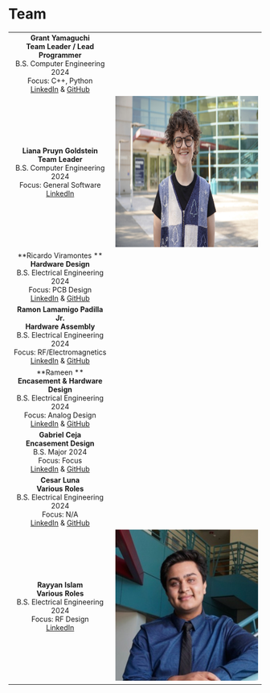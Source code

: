 # Team

| | |
|:---------------------------------------------------------:|:---------------------------------------------------:|
|**Grant Yamaguchi** <br/> **Team Leader / Lead Programmer** <br/> B.S. Computer Engineering 2024 <br/> Focus: C++, Python <br/> [LinkedIn](www.linkedin.com/in/grant-j-m-yamaguchi) & [GitHub](https://github.com/MiyuYamasaki-Davis) |  | 
|**Liana Pruyn Goldstein** <br/> **Team Leader** <br/> B.S. Computer Engineering 2024 <br/> Focus: General Software <br/> [LinkedIn](https://www.linkedin.com/in/liana-pruyn-goldstein-94a753207/) | <img src="Pics/liana.jpg?raw=true" height="300"> |
|**Ricardo Viramontes ** <br/> **Hardware Design** <br/> B.S. Electrical Engineering 2024 <br/> Focus: PCB Design <br/> [LinkedIn](www.linkedin.com/in/) & [GitHub](https://github.com/) |  |
|**Ramon Lamamigo Padilla Jr.** <br/> **Hardware Assembly** <br/> B.S. Electrical Engineering 2024 <br/> Focus: RF/Electromagnetics <br/> [LinkedIn](https://www.linkedin.com/in/rj-padilla-9519b3199/) & [GitHub](https://github.com/rjpadilla) |  |
|**Rameen ** <br/> **Encasement & Hardware Design** <br/> B.S. Electrical Engineering 2024 <br/> Focus: Analog Design <br/> [LinkedIn](www.linkedin.com/in/gabrielceja) & [GitHub](https://github.com/gabrielceja) |  |
|**Gabriel Ceja** <br/> **Encasement Design** <br/> B.S. Major 2024 <br/> Focus: Focus <br/> [LinkedIn](www.linkedin.com/in/) & [GitHub](https://github.com/) |  |
|**Cesar Luna** <br/> **Various Roles** <br/> B.S. Electrical Engineering 2024 <br/> Focus: N/A <br/> [LinkedIn](https://www.linkedin.com/in/cesar-luna-321a45222) & [GitHub](https://github.com/Cesar-A-Luna) |  |
|**Rayyan Islam** <br/> **Various Roles** <br/> B.S. Electrical Engineering 2024 <br/> Focus: RF Design <br/> [LinkedIn](https://www.linkedin.com/in/rayyislam/) | <img src="Pics/rayyan.jpeg?raw-true" height="300"> |
